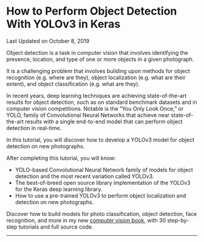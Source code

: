 # How to Perform Object Detection With YOLOv3 in Keras

Last Updated on October 8, 2019

Object detection is a task in computer vision that involves identifying the presence, location, and type of one or more objects in a given photograph.

It is a challenging problem that involves building upon methods for object recognition (e.g. where are they), object localization (e.g. what are their extent), and object classification (e.g. what are they).

In recent years, deep learning techniques are achieving state-of-the-art results for object detection, such as on standard benchmark datasets and in computer vision competitions. Notable is the “You Only Look Once,” or YOLO, family of Convolutional Neural Networks that achieve near state-of-the-art results with a single end-to-end model that can perform object detection in real-time.

In this tutorial, you will discover how to develop a YOLOv3 model for object detection on new photographs.

After completing this tutorial, you will know:

- YOLO-based Convolutional Neural Network family of models for object detection and the most recent variation called YOLOv3.
- The best-of-breed open source library implementation of the YOLOv3 for the Keras deep learning library.
- How to use a pre-trained YOLOv3 to perform object localization and detection on new photographs.


Discover how to build models for photo classification, object detection, face recognition, and more in my new [computer vision book][01], with 30 step-by-step tutorials and full source code.



-------------------------------

[01]: https://machinelearningmastery.com/deep-learning-for-computer-vision/
[source]: https://machinelearningmastery.com/how-to-perform-object-detection-with-yolov3-in-keras/